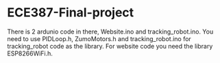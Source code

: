 # ECE387-Final-project
There is 2 ardunio code in there, Website.ino and tracking_robot.ino. You need to use PIDLoop.h, ZumoMotors.h and tracking_robot.ino 
for tracking_robot code as the library. For website code you need the library ESP8266WiFi.h.
